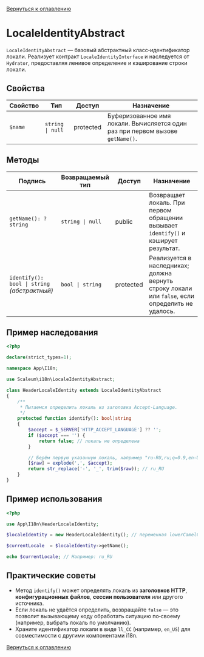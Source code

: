 [Вернуться к оглавлению](../../index.md)

# LocaleIdentityAbstract

`LocaleIdentityAbstract` — базовый абстрактный класс‑идентификатор локали. Реализует контракт `LocaleIdentityInterface` и наследуется от `Hydrator`, предоставляя ленивое определение и кэширование строки локали.

## Свойства

| Свойство | Тип       | Доступ    | Назначение                                                                                           |
| -------- | --------- | --------- | ---------------------------------------------------------------------------------------------------- |
| `$name`  | `string \| null` | protected | Буферизованное имя локали. Вычисляется один раз при первом вызове `getName()`. |

## Методы

| Подпись              | Возвращаемый тип         | Доступ | Назначение |
| -------------------- | ------------------------ | ------ | ---------- |
| `getName(): ?string` | `string \| null` | public     | Возвращает локаль. При первом обращении вызывает `identify()` и кэширует результат. |                                                                                                                        |
| `identify(): bool \| string` *(абстрактный)* | `bool \| string`   | protected | Реализуется в наследниках; должна вернуть строку локали или `false`, если определить не удалось.|

## Пример наследования

```php
<?php

declare(strict_types=1);

namespace App\I18n;

use Scaleum\i18n\LocaleIdentityAbstract;

class HeaderLocaleIdentity extends LocaleIdentityAbstract
{
    /**
     * Пытаемся определить локаль из заголовка Accept-Language.
     */
    protected function identify(): bool|string
    {
        $accept = $_SERVER['HTTP_ACCEPT_LANGUAGE'] ?? '';
        if ($accept === '') {
            return false; // локаль не определена
        }

        // Берём первую указанную локаль, например "ru-RU,ru;q=0.9,en-US;q=0.8"
        [$raw] = explode(',', $accept);
        return str_replace('-', '_', trim($raw)); // ru_RU
    }
}
```

## Пример использования

```php
<?php

use App\I18n\HeaderLocaleIdentity;

$localeIdentity = new HeaderLocaleIdentity(); // переменная lowerCamelCase

$currentLocale  = $localeIdentity->getName();

echo $currentLocale; // Например: ru_RU
```

## Практические советы

* Метод `identify()` может определять локаль из **заголовков HTTP**, **конфигурационных файлов**, **сессии пользователя** или другого источника.
* Если локаль не удаётся определить, возвращайте `false` — это позволит вызывающему коду обработать ситуацию по‑своему (например, выбрать локаль по умолчанию).
* Храните идентификатор локали в виде `ll_CC` (например, `en_US`) для совместимости с другими компонентами i18n.

[Вернуться к оглавлению](../../index.md)
